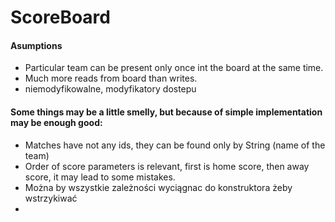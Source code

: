 # ScoreBoard


#### Asumptions
- Particular team can be present only once int the board at the same time.
- Much more reads from board than writes.
- niemodyfikowalne, modyfikatory dostepu



#### Some things may be a little smelly, but because of simple implementation may be enough good:
- Matches have not any ids, they can be found only by String (name of the team)
- Order of score parameters is relevant, first is home score, then away score, it may lead to some mistakes.
- Można by wszystkie zależności wyciągnac do konstruktora żeby wstrzykiwać
- 